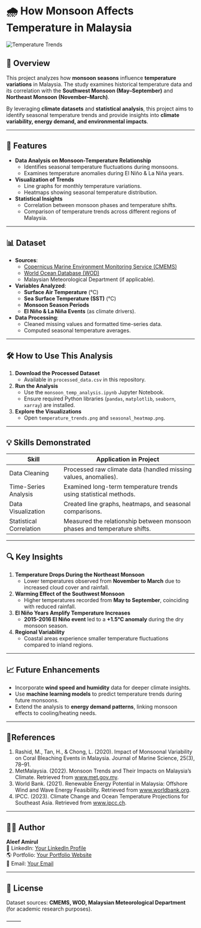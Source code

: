 # 🌧️ How Monsoon Affects Temperature in Malaysia  

![Temperature Trends](./assets/temperature-trends.png) <!-- Add a relevant visualization -->

## 📌 Overview  
This project analyzes how **monsoon seasons** influence **temperature variations** in Malaysia. The study examines historical temperature data and its correlation with the **Southwest Monsoon (May–September)** and **Northeast Monsoon (November–March)**.  

By leveraging **climate datasets** and **statistical analysis**, this project aims to identify seasonal temperature trends and provide insights into **climate variability, energy demand, and environmental impacts**.  

---

## 🚀 Features  
- **Data Analysis on Monsoon-Temperature Relationship**  
  - Identifies seasonal temperature fluctuations during monsoons.  
  - Examines temperature anomalies during El Niño & La Niña years.  
- **Visualization of Trends**  
  - Line graphs for monthly temperature variations.  
  - Heatmaps showing seasonal temperature distribution.  
- **Statistical Insights**  
  - Correlation between monsoon phases and temperature shifts.  
  - Comparison of temperature trends across different regions of Malaysia.  

---

## 📊 Dataset  
- **Sources**:  
  - [Copernicus Marine Environment Monitoring Service (CMEMS)](https://marine.copernicus.eu/)  
  - [World Ocean Database (WOD)](https://www.ncei.noaa.gov/products/world-ocean-database)  
  - Malaysian Meteorological Department (if applicable).  
- **Variables Analyzed**:  
  - **Surface Air Temperature** (°C)  
  - **Sea Surface Temperature (SST)** (°C)  
  - **Monsoon Season Periods**  
  - **El Niño & La Niña Events** (as climate drivers).  
- **Data Processing**:  
  - Cleaned missing values and formatted time-series data.  
  - Computed seasonal temperature averages.  

---

## 🛠️ How to Use This Analysis  
1. **Download the Processed Dataset**  
   - Available in `processed_data.csv` in this repository.  
2. **Run the Analysis**  
   - Use the `monsoon_temp_analysis.ipynb` Jupyter Notebook.  
   - Ensure required Python libraries (`pandas`, `matplotlib`, `seaborn`, `xarray`) are installed.  
3. **Explore the Visualizations**  
   - Open `temperature_trends.png` and `seasonal_heatmap.png`.  

---

## 💡 Skills Demonstrated  
| **Skill**               | **Application in Project**                                       |  
|-------------------------|----------------------------------------------------------------|  
| Data Cleaning           | Processed raw climate data (handled missing values, anomalies). |  
| Time-Series Analysis    | Examined long-term temperature trends using statistical methods. |  
| Data Visualization      | Created line graphs, heatmaps, and seasonal comparisons.       |  
| Statistical Correlation | Measured the relationship between monsoon phases and temperature shifts. |  

---

## 🔍 Key Insights  
1. **Temperature Drops During the Northeast Monsoon**  
   - Lower temperatures observed from **November to March** due to increased cloud cover and rainfall.  
2. **Warming Effect of the Southwest Monsoon**  
   - Higher temperatures recorded from **May to September**, coinciding with reduced rainfall.  
3. **El Niño Years Amplify Temperature Increases**  
   - **2015-2016 El Niño event** led to a **+1.5°C anomaly** during the dry monsoon season.  
4. **Regional Variability**  
   - Coastal areas experience smaller temperature fluctuations compared to inland regions.  

---

## 📈 Future Enhancements  
- Incorporate **wind speed and humidity** data for deeper climate insights.  
- Use **machine learning models** to predict temperature trends during future monsoons.  
- Extend the analysis to **energy demand patterns**, linking monsoon effects to cooling/heating needs.  

---

## 📄References

1. Rashid, M., Tan, H., & Chong, L. (2020). Impact of Monsoonal Variability on Coral Bleaching Events in Malaysia. Journal of Marine Science, 25(3), 78–91.
2. MetMalaysia. (2022). Monsoon Trends and Their Impacts on Malaysia’s Climate. Retrieved from www.met.gov.my.
3. World Bank. (2021). Renewable Energy Potential in Malaysia: Offshore Wind and Wave Energy Feasibility. Retrieved from www.worldbank.org.
  4. IPCC. (2023). Climate Change and Ocean Temperature Projections for Southeast Asia. Retrieved from www.ipcc.ch.


---

## 👨‍💻 Author  
**Aleef Amirul**  
📍 LinkedIn: [Your LinkedIn Profile]()  
🌎 Portfolio: [Your Portfolio Website]()  
📧 Email: [Your Email](mailto:aaleefamirul@gmail.com)  

---

## 📜 License  
Dataset sources: **CMEMS, WOD, Malaysian Meteorological Department** (for academic research purposes).  

⸻
